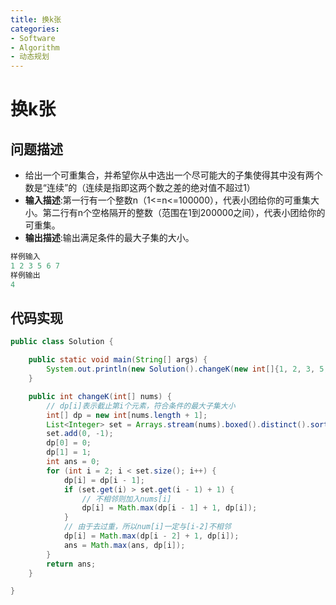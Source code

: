 ```yaml
---
title: 换k张
categories:
- Software
- Algorithm
- 动态规划
---
```

# 换k张

## 问题描述

- 给出一个可重集合，并希望你从中选出一个尽可能大的子集使得其中没有两个数是“连续”的（连续是指即这两个数之差的绝对值不超过1）
- **输入描述**:第一行有一个整数n（1<=n<=100000），代表小团给你的可重集大小。第二行有n个空格隔开的整数（范围在1到200000之间），代表小团给你的可重集。
- **输出描述**:输出满足条件的最大子集的大小。

```java
样例输入
1 2 3 5 6 7
样例输出
4
```

## 代码实现

```java
public class Solution {

    public static void main(String[] args) {
        System.out.println(new Solution().changeK(new int[]{1, 2, 3, 5, 6, 7}));
    }

    public int changeK(int[] nums) {
        // dp[i]表示截止第i个元素，符合条件的最大子集大小
        int[] dp = new int[nums.length + 1];
        List<Integer> set = Arrays.stream(nums).boxed().distinct().sorted().collect(Collectors.toList());
        set.add(0, -1);
        dp[0] = 0;
        dp[1] = 1;
        int ans = 0;
        for (int i = 2; i < set.size(); i++) {
            dp[i] = dp[i - 1];
            if (set.get(i) > set.get(i - 1) + 1) {
                // 不相邻则加入nums[i]
                dp[i] = Math.max(dp[i - 1] + 1, dp[i]);
            }
            // 由于去过重，所以num[i]一定与[i-2]不相邻
            dp[i] = Math.max(dp[i - 2] + 1, dp[i]);
            ans = Math.max(ans, dp[i]);
        }
        return ans;
    }

}
```
